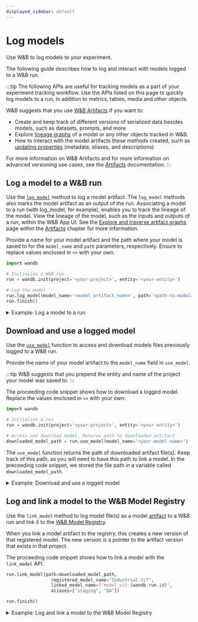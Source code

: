 ```yaml
---
displayed_sidebar: default
---
```


# Log models

Use W&B to log models to your experiment.

The following guide describes how to log and interact with models logged to a W&B run. 

:::tip
The following APIs are useful for tracking models as a part of your experiment tracking workflow. Use the APIs listed on this page to quickly log models to a run, in addition to metrics, tables, media and other objects.

W&B suggests that you use [W&B Artifacts](../../artifacts/intro.md) if you want to:
- Create and keep track of different versions of serialized data besides models, such as datasets, prompts, and more.
- Explore [lineage graphs](../../artifacts/explore-and-traverse-an-artifact-graph.md) of a model or any other objects tracked in W&B.
- How to interact with the model artifacts these methods created, such as [updating properties](../../artifacts/update-an-artifact.md) (metadata, aliases, and descriptions) 

For more information on W&B Artifacts and for more information on advanced versioning use cases, see the [Artifacts](../../artifacts/intro.md) documentation.
:::


## Log a model to a W&B run
Use the [`log_model`](../../../ref/python/run.md#logmodel) method to log a model artifact. The `log_model` methods also marks the model artifact as an output of the run. Associating a model to a run (with log_model, for example), enables you to track the lineage of the model. View the lineage of the model, such as the inputs and outputs of a run, within the W&B App UI. See the [Explore and traverse artifact graphs](../../artifacts/explore-and-traverse-an-artifact-graph.md) page within the [Artifacts](../../artifacts/intro.md) chapter for more information.

Provide a name for your model artifact and the path where your model is saved to for the `model_name` and `path` parameters, respectively. Ensure to replace values enclosed in `<>` with your own.

```python
import wandb

# Initialize a W&B run
run = wandb.init(project='<your-project>', entity='<your-entity>')

# Log the model
run.log_model(model_name='<model_artifact_name>', path='<path-to-model>')
run.finish()
```

<details>

<summary>Example: Log a model to a run</summary>

In the proceeding code snippet, a path to the model file(s) `/local/dir/70154.h5` is passed in.  When the user logged the model with `log_model`, they gave the model artifact a name of `model.h5`. 

```python
import wandb

project="<your-project-name>"
entity="<your-entity>"
path="/local/dir/70154.h5"
model_artifact_name="model.h5"

# Initialize a W&B run
run = wandb.init(project=project, entity=entity)

# Log the model
run.log_model(model_name=model_artifact_name, path=path)
run.finish()
```
</details>


## Download and use a logged model
Use the [`use_model`](../../../ref/python/run.md#usemodel) function to access and download models files previously logged to a W&B run. 

Provide the name of your model artifact to the `model_name` field in `use_model`. 

:::tip
W&B suggests that you prepend the entity and name of the project your model was saved to.
:::

The proceeding code snippet shows how to download a logged model. Replace the values enclosed in `<>` with your own:

```python
import wandb

# Initialize a run
run = wandb.init(project='<your-project>', entity='<your-entity>')

# Access and download model. Returns path to downloaded artifact
downloaded_model_path = run.use_model(model_name="<your-model-name>")
```

The `use_model` function returns the path of downloaded artifact file(s). Keep track of this path, as you will need to have this path to link a model. In the preceeding code snippet, we stored the file path in a variable called `downloaded_model_path`.

<details>

<summary>Example: Download and use a logged model</summary>

For example, the proceeding code snippet shows how to log a model with `log_model` method. First, the user defines a `model_name` variable that contains the full name of the model artifact. Then the user called the use_model API to access and download the model. They then stored the path that is returned from the API to the `downloaded_model_path` variable.


```python
import wandb

alias = "v0"
model_name=f'{entity}/{project}/{model_artifact_name}:{alias}'

# Initialize a run
run = wandb.init(project=project, entity=entity)

# Access and download model. Returns path to downloaded artifact
downloaded_model_path = run.use_model(model_name=model_name)
```

:::note
The code shown in this example is a continuation of the code example shown in the dropdown of the [Log a model to a W&B run](#log-a-model-to-a-wb-run) section. The code in this example uses the same `entity`, `project`, and `model_artifact_name` variables declared.
:::

</details>


## Log and link a model to the W&B Model Registry
Use the `link_model` method to log model file(s) as a model [artifact](../../artifacts/intro.md) to a W&B run and link it to the [W&B Model Registry](../../model_registry/intro.md). 

When you link a model artifact to the registry, this creates a new version of that registered model. The new version is a pointer to the artifact version that exists in that project.

The proceeding code snippet shows how to link a model with the `link_model` API. 

```python
run.link_model(path=downloaded_model_path,
                 registered_model_name="Industrial ViT",
                 linked_model_name=f"model_vit-{wandb.run.id}",
                 aliases=["staging", "QA"])

run.finish()
```

<details>

<summary>Example: Log and link a model to the W&B Model Registry</summary>

For example, the proceeding code snippet links the model created in previous code snippets to a W&B Model Registry called `"MNIST"`. To do this, the user called the `link_model` API and provided the path of the downloaded model artifact, the name of the model registry the user wanted to link the model to, the name of the model, and an alias `"best"` for the `path`, `linked_model_name`, `model_name`, and `aliases` parameters, respectively. 

```python
registered_model_name="MNIST"

run.link_model(
    path=downloaded_model_path, 
    linked_model_name=registered_model_name,
    model_name=model_artifact_name, 
    aliases=['best'])
```

:::note
The code shown in this example is a continuation of the code example shown in the dropdown of the [Download and use a logged model](#download-and-use-a-logged-model) section. The code in this example uses the same `downloaded_model_path` and `model_artifact_name` variables declared.
:::

:::tip
W&B will create a model registry with the name you provide for `linked_model_name` parameter if you do not already have a registry with that name.
:::

</details>